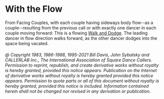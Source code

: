 
# With the Flow

From Facing Couples, with each couple having sideways body flow--as a
couple--resulting from the previous call or with exactly one dancer in each
couple moving forward: This is a flowing 
[Walk and Dodge](../ms/walk_and_dodge.md). The leading dancer in
flow direction walks forward, as the other dancer dodges into the space being
vacated.

###### @ Copyright 1983, 1986-1988, 1995-2021 Bill Davis, John Sybalsky and CALLERLAB Inc., The International Association of Square Dance Callers. Permission to reprint, republish, and create derivative works without royalty is hereby granted, provided this notice appears. Publication on the Internet of derivative works without royalty is hereby granted provided this notice appears. Permission to quote parts or all of this document without royalty is hereby granted, provided this notice is included. Information contained herein shall not be changed nor revised in any derivation or publication.
